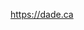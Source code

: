 https://dade.ca

<!---
shengdade/shengdade is a ✨ special ✨ repository because its `README.md` (this file) appears on your GitHub profile.
You can click the Preview link to take a look at your changes.
--->
